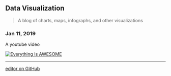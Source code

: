 ## Data Visualization
> A blog of charts, maps, infographs, and other visualizations


### Jan 11, 2019

A youtube video

[![Everything Is AWESOME](https://img.youtube.com/vi/obsw9qiBnjo/0.jpg)](https://youtu.be/obsw9qiBnjo "Earth")



---
[editor on GitHub](https://github.com/ychenzgithub/ychenzgithub.github.io/edit/master/index.md)
